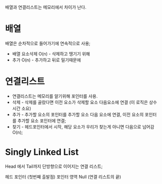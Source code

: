  배열과 연결리스트는 메모리에서 차이가 난다.

# 배열
배열은 순차적으로 들어가기에 연속적으로 사용;
- 배열 요소삭제 O(n) - 삭제하고 땡기기 위해
- 추가 O(n) - 추가하고 뒤로 밀기때문에

# 연결리스트
- 연결리스트는 메모리를 알기위해 포인터를 사용.
- 삭제 - 삭제를 골랐다면 이전 요소가 삭제할 요소 다음요소에 연결 (이 로직은 상수시간 소요)
- 추가 - 추가할 요소의 포인터를 추가할 요소 다음 요소에 연결, 이전 요소의 포인터를 추가할 요소 포인터에 연결;
- 찾기 - 헤드포인터에서 시작, 해당 요소가 우리가 찾는게 아니면 다음으로 넘어감 O(n);


# Singly Linked List

Head 에서 Tail까지 단방향으로 이어지는 연결 리스트;

헤드 포인터 (첫번째 출발점) 
포인터 영역 Null (연결 리스트의 끝)




